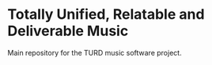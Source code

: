 # Totally Unified, Relatable and Deliverable Music

Main repository for the TURD music software project. 

